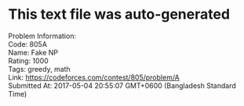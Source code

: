 # This text file was auto-generated  
  
Problem Information:  
Code: 805A  
Name: Fake NP  
Rating: 1000  
Tags: greedy, math  
Link: https://codeforces.com/contest/805/problem/A  
Submitted At: 2017-05-04 20:55:07 GMT+0600 (Bangladesh Standard Time)  
